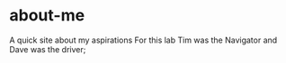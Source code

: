 # about-me

A quick site about my aspirations
For this lab Tim was the Navigator and Dave was the driver;
